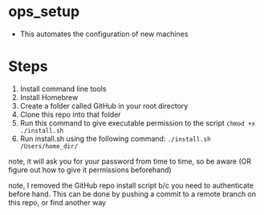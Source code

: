 # ops_setup
- This automates the configuration of new machines


# Steps
1. Install command line tools 
2. Install Homebrew
3. Create a folder called GitHub in your root directory
4. Clone this repo into that folder
5. Run this command to give executable permission to the script `chmod +x ./install.sh`
6. Run install.sh using the following command: `./install.sh /Users/home_dir/`

note, it will ask you for your password from time to time, so be aware (OR figure out how to give it permissions beforehand)

note, I removed the GitHub repo install script b/c you need to authenticate before hand. This can be done by pushing a commit to a remote branch on this repo, or find another way